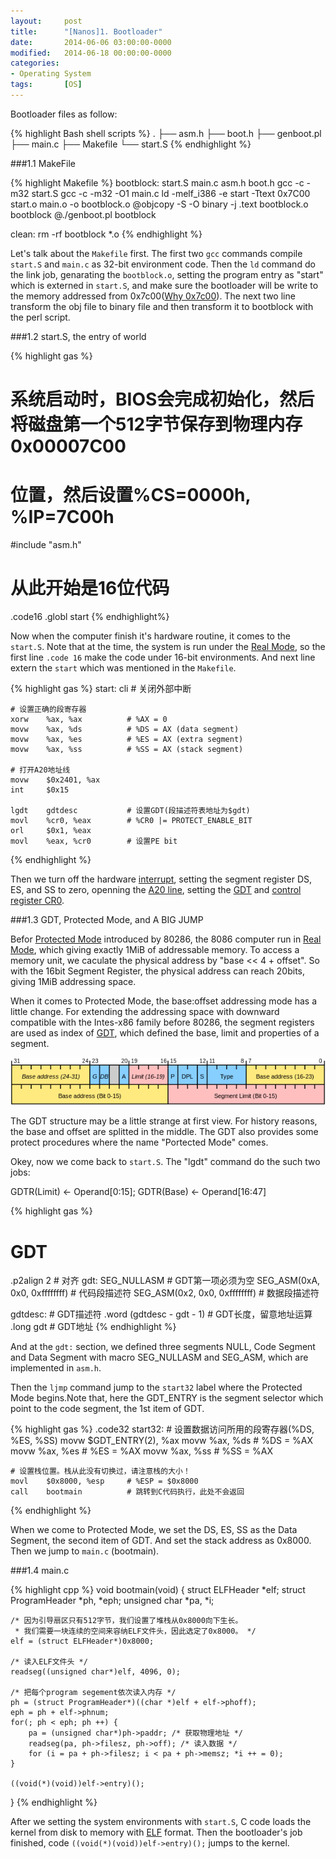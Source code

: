 ```yaml
---
layout: 	post
title:  	"[Nanos]1. Bootloader"
date:   	2014-06-06 03:00:00-0000
modified:   2014-06-18 00:00:00-0000
categories: 
- Operating System
tags:		[OS]
---
```


Bootloader files as follow:

{% highlight Bash shell scripts %}
.
├── asm.h
├── boot.h
├── genboot.pl
├── main.c
├── Makefile
└── start.S
{% endhighlight %}

###1.1 MakeFile

{% highlight Makefile %}
bootblock: start.S main.c asm.h boot.h
	gcc -c -m32 start.S
	gcc -c -m32 -O1 main.c
	ld -melf_i386 -e start -Ttext 0x7C00 start.o main.o -o bootblock.o
	@objcopy -S -O binary -j .text bootblock.o bootblock
	@./genboot.pl bootblock

clean:
	rm -rf bootblock *.o
{% endhighlight %}

Let's talk about the `Makefile` first. The first two `gcc` commands compile `start.S` and `main.c` as 32-bit environment code. Then the `ld` command do the link job, genarating the `bootblock.o`, setting the program entry as "start" which is externed in `start.S`, and make sure the bootloader will be write to the memory addressed from 0x7c00([Why 0x7c00](http://www.glamenv-septzen.net/en/view/6)). The next two line transform the obj file to binary file and then transform it to bootblock with the perl script.

###1.2 start.S, the entry of world

{% highlight gas %}
# 系统启动时，BIOS会完成初始化，然后将磁盘第一个512字节保存到物理内存0x00007C00
# 位置，然后设置%CS=0000h, %IP=7C00h

#include "asm.h"
# 从此开始是16位代码
.code16
.globl start
{% endhighlight%}

Now when the computer finish it's hardware routine, it comes to the `start.S`. Note that at the time, the system is run under the [Real Mode][Real Mode], so the first line `.code 16` make the code under 16-bit environments. And next line extern the `start` which was mentioned in the `Makefile`.

{% highlight gas %}
start:
	cli                       # 关闭外部中断

	# 设置正确的段寄存器
	xorw    %ax, %ax          # %AX = 0
	movw    %ax, %ds          # %DS = AX (data segment)
	movw    %ax, %es          # %ES = AX (extra segment)
	movw    %ax, %ss          # %SS = AX (stack segment)

	# 打开A20地址线
	movw    $0x2401, %ax
	int     $0x15

	lgdt    gdtdesc           # 设置GDT(段描述符表地址为$gdt)
	movl    %cr0, %eax        # %CR0 |= PROTECT_ENABLE_BIT
	orl     $0x1, %eax
	movl    %eax, %cr0        # 设置PE bit
{% endhighlight %}

Then we turn off the hardware [interrupt][Interrupt], setting the segment register DS, ES, and SS to zero, openning the [A20 line][A20], setting the [GDT][GDT] and [control register CR0](http://en.wikipedia.org/wiki/Control_register).

###1.3 GDT, Protected Mode, and A BIG JUMP

Befor [Protected Mode][Protected Mode] introduced by 80286, the 8086 computer run in [Real Mode][Real Mode], which giving exactly 1MiB of addressable memory. To access a memory unit, we caculate the physical address by "base << 4 + offset". So with the 16bit Segment Register, the physical address can reach 20bits, giving 1MiB addressing space. 

When it comes to Protected Mode, the base:offset addressing mode has a little change. For extending the addressing space with downward compatible with the Intes-x86 family before 80286, the segment registers are used as index of [GDT][GDT], which defined the base, limit and properties of a segment.

![GDT](/images/GDT.png "GDT")

The GDT structure may be a little strange at first view. For history reasons, the base and offset are splitted in the middle. The GDT also provides some protect procedures where the name "Portected Mode" comes.

Okey, now we come back to `start.S`. The "lgdt" command do the such two jobs:

GDTR(Limit) <- Operand[0:15]; GDTR(Base) <- Operand[16:47]

{% highlight gas %}
# GDT
.p2align 2                         # 对齐
gdt:
	SEG_NULLASM                    # GDT第一项必须为空
	SEG_ASM(0xA, 0x0, 0xffffffff)  # 代码段描述符
	SEG_ASM(0x2, 0x0, 0xffffffff)  # 数据段描述符

gdtdesc:                           # GDT描述符
	.word   (gdtdesc - gdt - 1)    # GDT长度，留意地址运算
	.long   gdt                    # GDT地址
{% endhighlight %}

And at the `gdt:` section, we defined three segments NULL, Code Segment and Data Segment with macro SEG\_NULLASM and SEG\_ASM, which are implemented in `asm.h`.

Then the `ljmp` command jump to the `start32` label where the Protected Mode begins.Note that, here the GDT\_ENTRY is the segment selector which point to the code segment, the 1st item of GDT.

{% highlight gas %}
.code32
start32:
	# 设置数据访问所用的段寄存器(%DS, %ES, %SS)
	movw    $GDT_ENTRY(2), %ax
	movw    %ax, %ds          # %DS = %AX
	movw    %ax, %es          # %ES = %AX
	movw    %ax, %ss          # %SS = %AX

	# 设置栈位置。栈从此没有切换过，请注意栈的大小！
	movl    $0x8000, %esp     # %ESP = $0x8000
	call    bootmain          # 跳转到C代码执行，此处不会返回
{% endhighlight %} 

When we come to Protected Mode, we set the DS, ES, SS as the Data Segment, the second item of GDT. And set the stack address as 0x8000. Then we jump to `main.c` (bootmain).

###1.4 main.c

{% highlight cpp %}
void
bootmain(void) {
	struct ELFHeader *elf;
	struct ProgramHeader *ph, *eph;
	unsigned char *pa, *i;

	/* 因为引导扇区只有512字节，我们设置了堆栈从0x8000向下生长。
	 * 我们需要一块连续的空间来容纳ELF文件头，因此选定了0x8000。 */
	elf = (struct ELFHeader*)0x8000;

	/* 读入ELF文件头 */
	readseg((unsigned char*)elf, 4096, 0);

	/* 把每个program segement依次读入内存 */
	ph = (struct ProgramHeader*)((char *)elf + elf->phoff);
	eph = ph + elf->phnum;
	for(; ph < eph; ph ++) {
		pa = (unsigned char*)ph->paddr; /* 获取物理地址 */
		readseg(pa, ph->filesz, ph->off); /* 读入数据 */
		for (i = pa + ph->filesz; i < pa + ph->memsz; *i ++ = 0);
	}

	((void(*)(void))elf->entry)();
}
{% endhighlight %}

After we setting the system environments with `start.S`, C code loads the kernel from disk to memory with [ELF][ELF] format. Then the bootloader's job finished, code `((void(*)(void))elf->entry)();` jumps to the kernel.

[Interrupt]:http://en.wikipedia.org/wiki/Interrupt
[Protected Mode]:http://en.wikipedia.org/wiki/Protected_mode
[Real Mode]:http://en.wikipedia.org/wiki/Real_mode
[GDT]:http://wiki.osdev.org/GDT
[A20]:http://en.wikipedia.org/wiki/A20_line
[ELF]:http://en.wikipedia.org/wiki/Executable_and_Linkable_Format